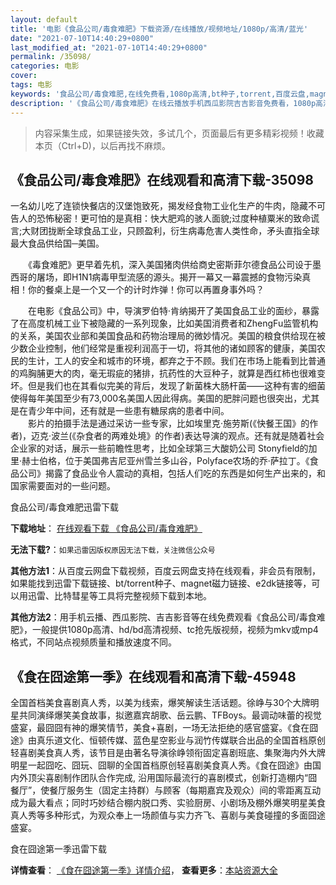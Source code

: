```yaml
---
layout: default
title: '电影《食品公司/毒食难肥》下载资源/在线播放/视频地址/1080p/高清/蓝光'
date: "2021-07-10T14:40:29+0800"
last_modified_at: "2021-07-10T14:40:29+0800"
permalink: /35098/
categories: 电影
cover:
tags: 电影
keywords: '食品公司/毒食难肥,在线免费看,1080p高清,bt种子,torrent,百度云盘,magnet,磁力链,迅雷下载资源'
description: '《食品公司/毒食难肥》在线云播放手机西瓜影院吉吉影音免费看，1080p高清bd/hd未删减完整版和tc抢先枪版，mkv/mp4格式，附带bt/torrent种子、magnet/磁力链、百度云盘、网盘资源迅雷下载链接'
---
```


>内容采集生成，如果链接失效，多试几个，页面最后有更多精彩视频！收藏本页（Ctrl+D)，以后再找不麻烦。


## 《食品公司/毒食难肥》在线观看和高清下载-35098

一名幼儿吃了连锁快餐店的汉堡饱致死，揭发经食物工业化生产的牛肉，隐藏不可告人的恐怖秘密！更可怕的是真相：快大肥鸡的骇人面貌;过度种植粟米的致命谎言;大财团拢断全球食品工业，只顾盈利，衍生病毒危害人类性命，矛头直指全球最大食品供给国─美国。</p>　　《毒食难肥》更早着先机，深入美国猪肉供给商史密斯菲尔德食品公司设于墨西哥的屠场，即H1N1病毒甲型流感的源头。揭开一幕又一幕震撼的食物污染真相！你的餐桌上是一个又一个的计时炸弹！你可以再置身事外吗？</p>　　在电影《食品公司》中，导演罗伯特·肯纳揭开了美国食品工业的面纱，暴露了在高度机械工业下被隐藏的一系列现象，比如美国消费者和ZhengFu监管机构的关系，美国农业部和美国食品和药物治理局的微妙情况。美国的粮食供给现在被少数企业控制，他们经常是重视利润高于一切，将其他的诸如顾客的健康，美国农民的生计，工人的安全和城市的环境，都弃之于不顾。我们在市场上能看到比普通的鸡胸脯更大的肉，毫无瑕疵的猪排，抗药性的大豆种子，就算是西红柿也很难变坏。但是我们也在其看似完美的背后，发现了新菌株大肠杆菌——这种有害的细菌使得每年美国至少有73,000名美国人因此得病。美国的肥胖问题也很突出，尤其是在青少年中间，还有就是一些患有糖尿病的患者中间。<br />　　影片的拍摄手法是通过采访一些专家，比如埃里克&middot;施劳斯(《快餐王国》的作者)，迈克&middot;波兰(《杂食者的两难处境》的作者)表达导演的观点。还有就是随着社会企业家的对话，展示一些前瞻性思考，比如全球第三大酸奶公司 Stonyfield的加里&middot;赫士伯格，位于美国弗吉尼亚州雪兰多山谷，Polyface农场的乔·萨拉丁。《食品公司》揭露了食品业令人震动的真相，包括人们吃的东西是如何生产出来的，和国家需要面对的一些问题。</p>


食品公司/毒食难肥迅雷下载

**下载地址**： [在线观看下载 《食品公司/毒食难肥》](https://www.993dy.com//vod-detail-id-13866.html) 


**无法下载?**：`如果迅雷因版权原因无法下载，关注微信公众号 `

**其他方法1**：从百度云网盘下载视频，百度云网盘支持在线观看，非会员有限制，如果能找到迅雷下载链接、bt/torrent种子、magnet磁力链接、e2dk链接等，可以用迅雷、比特彗星等工具将完整视频下载到本地。

**其他方法2**：用手机云播、西瓜影院、吉吉影音等在线免费观看《食品公司/毒食难肥》，一般提供1080p高清、hd/bd高清视频、tc抢先版视频，视频为mkv或mp4格式，不同站点视频质量和播放速度不同。


## 《食在囧途第一季》在线观看和高清下载-45948

全国首档美食喜剧真人秀，以美为线索，爆笑解读生活话题。徐峥与30个大牌明星共同演绎爆笑美食故事，拟邀嘉宾胡歌、岳云鹏、TFBoys。最调动味蕾的视觉盛宴，最囧囧有神的爆笑情节，美食+喜剧，一场无法拒绝的感官盛宴。《食在囧途》由真乐道文化、恒顿传媒、蓝色星空影业与润竹传媒联合出品的全国首档原创轻喜剧美食真人秀，该节目是由著名导演徐峥领衔固定喜剧班底、集聚海内外大牌明星一起囧吃、囧玩、囧聊的全国首档原创轻喜剧美食真人秀。《食在囧途》由国内外顶尖喜剧制作团队合作完成, 沿用国际最流行的喜剧模式，创新打造棚内“囧餐厅”，使餐厅服务生（固定主持群）与顾客（每期嘉宾及观众）间的零距离互动成为最大看点；同时巧妙结合棚内脱口秀、实验厨房、小剧场及棚外爆笑明星美食真人秀等多种形式，为观众奉上一场颜值与实力齐飞、喜剧与美食碰撞的多面囧途盛宴。


食在囧途第一季迅雷下载

**详情查看**： [《食在囧途第一季》详情介绍](/movie/45948/)， **查看更多**：[本站资源大全](/movie/t/all/)

